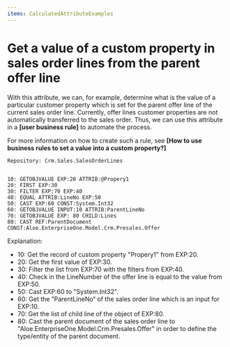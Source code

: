 ```yaml
---
items: CalculatedAttributeExamples
---
```


# Get a value of a custom property in sales order lines from the parent offer line

With this attribute, we can, for example, determine what is the value of a particular customer property which is set for the parent offer line of the current sales order line. Currently, offer lines customer properties are not automatically transferred to the sales order. Thus, we can use this attribute in a **[user business rule]** to automate the process. 

For more information on how to create such a rule, see **[How to use business rules to set a value into a custom property?]**

```
Repository: Crm.Sales.SalesOrderLines
```

```
                    
10: GETOBJVALUE EXP:20 ATTRIB:@Propery1                 
20: FIRST EXP:30                                                       
30: FILTER EXP:70 EXP:40                               
40: EQUAL ATTRIB:LineNo EXP:50                   
50: CAST EXP:60 CONST:System.Int32                          
60: GETOBJVALUE INPUT:10 ATTRIB:ParentLineNo                        
70: GETOBJVALUE EXP: 80 CHILD:Lines                          
80: CAST REF:ParentDocument CONST:Aloe.EnterpriseOne.Model.Crm.Presales.Offer                
```



Explanation:

- 10: Get the record of custom property "Propery1" from EXP:20. 
- 20: Get the first value of EXP:30.
- 30: Filter the list from EXP:70 with the filters from EXP:40.
- 40: Check in the LineNumber of the offer line is equal to the value from EXP:50.
- 50: Cast EXP:60 to "System.Int32".
- 60: Get the ”ParentLineNo“ of the sales order line which is an input for EXP:10.
- 70: Get the list of child line of the object of EXP:80.
- 80: Cast the parent document of the sales order line to "Aloe.EnterpriseOne.Model.Crm.Presales.Offer" in order to define the type/entity of the parent document.

